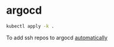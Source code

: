 # argocd

```bash
kubectl apply -k .
```

To add ssh repos to argocd [automatically](https://levelup.gitconnected.com/connect-argocd-to-your-private-github-repository-493b1483c01e)

